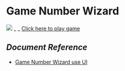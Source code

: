# **Game Number Wizard**
![](https://lh4.googleusercontent.com/waeA2tw4xcGit-Fx2Dxbdeuj7W_NFU24awta8yx-ypYeX5-KffJno7AVKJxhgiJ8GVzm5QOUNevaT5r5JPEiUGNKjccDmnEvl8LvWYsOKB9CZMD9KkE=w371) _ _
[Click here to play game](https://simmer.io/@hvphuc99/game-doan-so)
## *Document Reference*
* [Game Number Wizard use UI](https://www.udemy.com/khoa-hoc-lap-trinh-c-sharp-co-ban-den-nang-cao/learn/v4/t/lecture/6486966?start=0)

